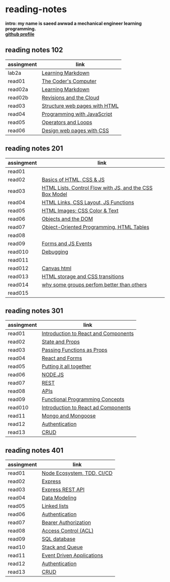 # reading-notes
**intro: my name is saeed awwad a mechanical engineer learning programming.**  
**[github profile](https://github.com/awwadsaeed)**
## reading notes 102

| assingment     | link                                          |
| ---------------| ----------------------------------------------|
| lab2a          | [Learning Markdown](102/lab2a.md)             |
| read01         | [The Coder's Computer](102/read01.md)         |
| read02a        | [Learning Markdown](102/read02a.md)           |
| read02b        | [Revisions and the Cloud](102/read02b.md)     |
| read03         | [Structure web pages with HTML](102/read03.md)|
| read04         | [Programming with JavaScript](102/read04.md)  |
| read05         | [Operators and Loops](102/read05.md)          |
| read06         | [Design web pages with CSS](102/read06)       |

## reading notes 201


| assingment     | link                                                                      | 
| ---------------| ------------------------------------------------------------------------- | 
| read01         |                                                                           | 
| read02         | [Basics of HTML, CSS & JS](201/class-02.md)                               | 
| read03         | [HTML Lists, Control Flow with JS, and the CSS Box Model](201/class-03.md)|             
| read04         | [HTML Links, CSS Layout, JS Functions](201/class-04.md)                   |
| read05         | [HTML Images; CSS Color & Text](201/class-05.md)                          |
| read06         | [Objects and the DOM](201/class-06.md)                                    |
| read07         | [Object-Oriented Programming, HTML Tables](201/class-07.md)               |
| read08         |                                                                           |
| read09         | [Forms and JS Events](201/class-09.md)                                    |
| read010        | [Debugging](201/class-10.md)                                              |
| read011        |                                                                           |
| read012        | [Canvas html](201/class-12.md)                                            |
| read013        | [HTML storage and CSS transitions](201/class-13.md)                       |
| read014        | [why some groups perfom better than others](201/class-14.md)              |
| read015        |                                                                           |
  
    
## reading notes 301  

| assingment     | link                                                  |
| ---------------| ------------------------------------------------------|
| read01         | [Introduction to React and Components](301/read01.md) |
| read02         | [State and Props](301/read02.md)                      |
| read03         | [Passing Functions as Props](301/read03.md)           |
| read04         | [ React and Forms](301/read04.md)                     |
| read05         | [Putting it all together](301/read05.md)              |
| read06         | [NODE.JS](301/read06.md)                              |
| read07         | [REST](301/read07.md)                                 | 
| read08         | [APIs](301/read08.md)                                 |
| read09         | [Functional Programming Concepts](301/read09.md)      |
| read010        | [Introduction to React ad Components](301/read010.md) |
| read11         | [Mongo and Mongoose  ](301/read11.md)                 |
| read12         | [Authentication](301/read12.md)                       |
| read13         | [CRUD](301/read13.md)                                 |  
  




## reading notes 401  

| assingment     | link                                                  |
| ---------------| ------------------------------------------------------|
| read01         | [Node Ecosystem, TDD, CI/CD](401/read01.md)           |
| read02         | [Express](401/read02.md)                              |
| read03         | [Express REST API](401/read03.md)                     |
| read04         | [ Data Modeling](401/read04.md)                       |
| read05         | [Linked lists](401/read05.md)                         |
| read06         | [Authentication ](401/read06.md)                      |
| read07         | [Bearer Authorization](401/read07.md)                 | 
| read08         | [Access Control (ACL)](401/read08.md)                 |
| read09         | [SQL database](401/read09.md)                         |
| read10         | [Stack and Queue](401/read10.md)                      |
| read11         | [Event Driven Applications ](401/read11.md)           |
| read12         | [Authentication](301/read12.md)                       |
| read13         | [CRUD](301/read13.md)                                 |
